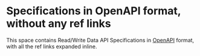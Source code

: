# Specifications in OpenAPI format, without any ref links

This space contains Read/Write Data API Specifications in [OpenAPI](https://github.com/OAI/OpenAPI-Specification#the-openapi-specification) format, with all the ref links expanded inline.

